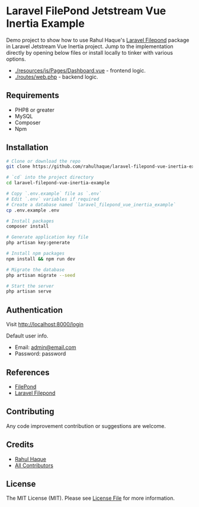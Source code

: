 # Laravel FilePond Jetstream Vue Inertia Example

Demo project to show how to use Rahul Haque's [Laravel Filepond](https://github.com/rahulhaque/laravel-filepond) package in Laravel Jetstream Vue Inertia project. Jump to the implementation directly by opening below files or install locally to tinker with various options. 
- [./resources/js/Pages/Dashboard.vue](resources/js/Pages/Dashboard.vue) - frontend logic.
- [./routes/web.php](routes/web.php) - backend logic.

## Requirements

- PHP8 or greater
- MySQL
- Composer
- Npm

## Installation

```bash
# Clone or download the repo
git clone https://github.com/rahulhaque/laravel-filepond-vue-inertia-example

# `cd` into the project directory
cd laravel-filepond-vue-inertia-example

# Copy `.env.example` file as `.env`
# Edit `.env` variables if required
# Create a database named `laravel_filepond_vue_inertia_example`
cp .env.example .env

# Install packages
composer install

# Generate application key file
php artisan key:generate

# Install npm packages
npm install && npm run dev

# Migrate the database
php artisan migrate --seed

# Start the server
php artisan serve
```

## Authentication

Visit [http://localhost:8000/login](http://localhost:8000/login)

Default user info.
- Email: admin@email.com
- Password: password

## References

- [FilePond](https://pqina.nl/filepond/)
- [Laravel Filepond](https://github.com/rahulhaque/laravel-filepond)

## Contributing

Any code improvement contribution or suggestions are welcome.

## Credits

-   [Rahul Haque](https://github.com/rahulhaque)
-   [All Contributors](../../contributors)

## License

The MIT License (MIT). Please see [License File](LICENSE.md) for more information.

